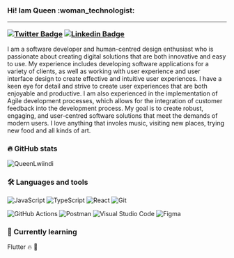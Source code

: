 <h3> Hi! Iam Queen :woman_technologist:
<hr/>

[![Twitter Badge](https://img.shields.io/badge/-@QueenMutinta-1ca0f1?style=flat-square&labelColor=1ca0f1&logo=twitter&logoColor=white&link=https://https://twitter.com/QueenMutinta)](https://twitter.com/QueenMutinta) [![Linkedin Badge](https://img.shields.io/badge/-QueenLwiindi-blue?style=flat-square&logo=Linkedin&logoColor=white&link=https://www.linkedin.com/in/queen-lwiindi-15b2b01a1/)](https://www.linkedin.com/in/queen-lwiindi-15b2b01a1/) 

</h3>
<p> I am a software developer and human-centred design enthusiast who is passionate about creating digital solutions that are both innovative and easy to use. My experience includes developing software applications for a variety of clients, as well as working with user experience and user interface design to create effective and intuitive user experiences. I have a keen eye for detail and strive to create user experiences that are both enjoyable and productive. I am also experienced in the implementation of Agile development processes, which allows for the integration of customer feedback into the development process. My goal is to create robust, engaging, and user-centred software solutions that meet the demands of modern users. I love anything that involes music, visiting new places, trying new food and all kinds of art.
</p>

### :fire: GitHub stats
<p><img src="https://github-readme-streak-stats.herokuapp.com/?user=Queenlwiindi&" alt="QueenLwiindi" /></p>

### :hammer_and_wrench: Languages and tools

<img alt="JavaScript" src="https://img.shields.io/badge/JavaScript-F7DF1E.svg?logo=javascript&logoColor=black"> <img alt="TypeScript" src="https://img.shields.io/badge/TypeScript-007ACC.svg?logo=typescript&logoColor=white">
<img alt="React" src="https://img.shields.io/badge/React-20232a.svg?logo=react&logoColor=%2361DAFB">
<img alt="Git" src="https://img.shields.io/badge/Git-F05033.svg?logo=git&logoColor=white">

<img alt="GitHub Actions" src="https://img.shields.io/badge/GitHub%20Actions-2671E5.svg?logo=github%20actions&logoColor=white"> <img alt="Postman" src="https://img.shields.io/badge/Postman-FF6C37?logo=postman&logoColor=white">
<img alt="Visual Studio Code" src="https://img.shields.io/badge/Visual%20Studio%20Code-0078d7.svg?logo=visual-studio-code&logoColor=white">
<img alt="Figma" src="https://img.shields.io/badge/Figma-FF7262.svg?logo=figma&logoColor=white">

### :orange_book: Currently learning
Flutter :fire: :dancer:

<!-- <p align="center">
  <samp>
    <a href="mailto:queenlwiindi@gmail.com">Email</a>&nbsp&nbsp&nbsp
    <a href="https://www.linkedin.com/in/queen-lwiindi-15b2b01a1/">Linkedin</a>&nbsp&nbsp&nbsp    
    <a href="https://twitter.com/QueenMutinta">Twitter</a>&nbsp&nbsp&nbsp    
  </samp>
</p> -->

<!--
Here are some ideas to get you started:

- 🔭 I’m currently working on ...
- 🌱 I’m currently learning ...
- 👯 I’m looking to collaborate on ...
- 🤔 I’m looking for help with ...
- 💬 Ask me about ...
- 📫 How to reach me: ...
- 😄 Pronouns: ...
- ⚡ Fun fact: ...
-->

